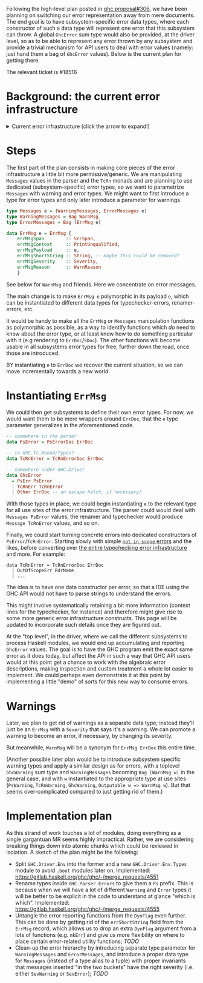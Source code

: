 Following the high-level plan posted in [ghc proposal#306](https://github.com/ghc-proposals/ghc-proposals/pull/306), we have been planning on switching our error representation away from mere documents. The end goal is to have subsystem-specific error data types, where each constructor of such a data type will represent one error that this subsystem can throw. A global `GhcError` sum type would also be provided, at the driver level, so as to be able to represent any error thrown by any subsystem and provide a trivial mechanism for API users to deal with error values (namely: just hand them a bag of `GhcError` values). Below is the current plan for getting there.

The relevant ticket is #18516

# Background: the current error infrastructure

<details><summary>Current error infrastructure (click the arrow to expand!)</summary>

We currently have:

``` haskell
type Messages        = (WarningMessages, ErrorMessages)
type WarningMessages = Bag WarnMsg
type ErrorMessages   = Bag ErrMsg

type WarnMsg = ErrMsg
data ErrMsg = ErrMsg {
    errMsgSpan        :: SrcSpan,
    errMsgContext     :: PrintUnqualified,
    errMsgDoc         :: ErrDoc,
    -- | This has the same text as errDocImportant . errMsgDoc.
    errMsgShortString :: String,
    errMsgSeverity    :: Severity,
    errMsgReason      :: WarnReason
    }

data ErrDoc = ErrDoc {
    -- | Primary error msg.
    errDocImportant     :: [MsgDoc],
    -- | Context e.g. \"In the second argument of ...\".
    errDocContext       :: [MsgDoc],
    -- | Supplementary information, e.g. \"Relevant bindings include ...\".
    errDocSupplementary :: [MsgDoc]
    }

type WarnMsg = ErrMsg

data Severity
  = SevOutput
  | SevFatal
  | SevInteractive

  | SevDump
    -- ^ Log message intended for compiler developers
    -- No file/line/column stuff

  | SevInfo
    -- ^ Log messages intended for end users.
    -- No file/line/column stuff.

  | SevWarning
  | SevError
    -- ^ SevWarning and SevError are used for warnings and errors
    --   o The message has a file/line/column heading,
    --     plus "warning:" or "error:",
    --     added by mkLocMessags
    --   o Output is intended for end users

data WarnReason
  = NoReason
  -- | Warning was enabled with the flag
  | Reason !WarningFlag
  -- | Warning was made an error because of -Werror or -Werror=WarningFlag
  | ErrReason !(Maybe WarningFlag)
```

</details>

# Steps

The first part of the plan consists in making core pieces of the error infrastructure a little bit more permissive/generic. We are manipulating `Messages` values in the parser and the `TcRn` monads and are planning to use dedicated (subsystem-specific) error types, so we want to parametrize `Messages` with warning and error types. We might want to first introduce a type for error types and only later introduce a parameter for warnings.

``` haskell
type Messages e = (WarningMessages, ErrorMessages e)
type WarningMessages = Bag WarnMsg
type ErrorMessages = Bag (ErrMsg e)

data ErrMsg e = ErrMsg {
    errMsgSpan        :: SrcSpan,
    errMsgContext     :: PrintUnqualified,
    errMsgPayload     :: e,
    errMsgShortString :: String, -- maybe this could be removed?
    errMsgSeverity    :: Severity,
    errMsgReason      :: WarnReason
    }
```
See below for `WarnMsg` and friends.  Here we concentrate on error messages.

The main change is to make `ErrMsg e` polymorphic in its payload `e`, which can be instantiated to different data types for typechecker-errors, renamer-errors, etc.

It would be handy to make all the `ErrMsg` or `Messages` manipulation functions as polymorphic as possible, as a way to identify functions which _do_ need to know about the error type, or at least know how to do something particular with it (e.g rendering to `ErrDoc`/`SDoc`). The other functions will become usable in all subsystems error types for free, further down the road, once those are introduced. 

BY instantiating `e` to `ErrDoc` we recover the current situation, so we can move incrementally towards a new world.

# Instantiating `ErrMsg`

We could then get subsystems to define their own error types. For now, we would want them to be mere wrappers around `ErrDoc`, that the `e` type parameter generalizes in the aforementioned code.

``` haskell
-- somewhere in the parser
data PsError = PsErrorDoc ErrDoc

-- in GHC.Tc.Monad/Types?
data TcRnError = TcRnErrorDoc ErrDoc

-- somewhere under GHC.Driver
data GhcError
  = PsErr PsError
  | TcRnErr TcRnError
  | Other ErrDoc -- an escape hatch, if necessary? 
```

With those types in place, we could begin instantiating `e` to the relevant type for all use sites of the error infrastructure. The parser could would deal with `Messages PsError` values, the renamer and typechecker would produce `Message TcRnError` values, and so on.

Finally, we could start turning concrete errors into dedicated constructors of `PsError`/`TcRnError`. Starting slowly with simple [`not in scope` errors](https://gitlab.haskell.org/ghc/ghc/-/blob/master/compiler/GHC/Rename/Unbound.hs#L64) and the likes, before converting over [the entire typechecking error infrastructure](https://gitlab.haskell.org/ghc/ghc/-/blob/master/compiler/GHC/Tc/Errors.hs) and more.  For example:
```
data TcRnError = TcRnErrorDoc ErrDoc
  | OutOfScopeErr RdrName
  | ...
```
The idea is to have one data constructor per error, so that a IDE using the GHC API would not have to parse strings to understand the errors.

This might involve systematically retaining a bit more information (context lines for the typechecker, for instance) and therefore might give rise to some more generic error infrastructure constructs. This page will be updated to incorporate such details once they are figured out.

At the "top level", in the driver, where we call the different subsystems to process Haskell modules, we would end up accumulating and reporting `GhcError` values. The goal is to have the GHC program emit the exact same error as it does today, but affect the API in such a way that GHC API users would at this point get a chance to work with the algebraic error descriptions, making inspection and custom treatment a whole lot easier to implement. We could perhaps even demonstrate it at this point by implementing a little "demo" of sorts for this new way to consume errors.

# Warnings



Later, we plan to get rid of warnings as a separate data type; instead they'll just be an `ErrMsg` with a `Severity` that says it's a warning.   We can promote a warning to become an error, if necessary, by changing its severity.

But meanwhile, `WarnMsg` will be a synonym for `ErrMsg ErrDoc` this entire time. 

(Another possible later plan would be to introduce subsystem specific warning types and apply a similar design as for errors, with a toplevel `GhcWarning` sum type and `WarningMessages` becoming `Bag (WarnMsg w)` in the general case, and with `w` instantiated to the appropriate type at use sites (`PsWarning`, `TcRnWarning`, `GhcWarning`, `Outputable w => WarnMsg w`).  But that seems over-complicated compared to just getting rid of them.)


# Implementation plan

As this strand of work touches a lot of modules, doing everything as a single gargantuan MR seems highly impractical. Rather, we are considering breaking things down into atomic chunks which could be reviewed in isolation. A sketch of the plan might be the following:

* Split `GHC.Driver.Env` into the former and a new `GHC.Driver.Env.Types` module to
  avoid `.boot` modules later on.
  Implemented: https://gitlab.haskell.org/ghc/ghc/-/merge_requests/4551
* Rename types inside `GHC.Parser.Errors` to give them a `Ps` prefix. This is because
  when we will have a lot of different `Warning` and `Error` types it will be better
  to be explicit in the code to understand at glance "which is which".
  Implemented: https://gitlab.haskell.org/ghc/ghc/-/merge_requests/4555
* Untangle the error reporting functions from the `DynFlag` even further. This can be
  done by getting rid of the `errShortString` field from the `ErrMsg` record, which
  allows us to drop an extra `DynFlag` argument from a lots of functions (e.g. `mkErr`)
  and give us more flexibility on where to place certain error-related utility
  functions; _TODO_
* Clean-up the error hierarchy by introducing separate type parameter for
  `WarningMessages` and `ErrorMessages`, and introduce a proper data type for
   `Messages` (instead of a type alias to a tuple) with proper invariants that messages
   inserted "in the two buckets" have the right severity (i.e. either `SevWarning` or
   `SevError`); _TODO_